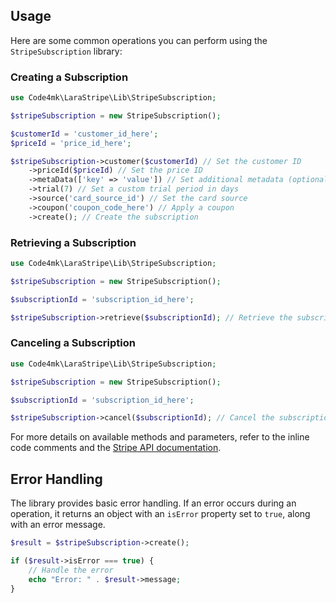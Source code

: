 ## Usage

Here are some common operations you can perform using the `StripeSubscription` library:

### Creating a Subscription

```php
use Code4mk\LaraStripe\Lib\StripeSubscription;

$stripeSubscription = new StripeSubscription();

$customerId = 'customer_id_here';
$priceId = 'price_id_here';

$stripeSubscription->customer($customerId) // Set the customer ID
    ->priceId($priceId) // Set the price ID
    ->metaData(['key' => 'value']) // Set additional metadata (optional)
    ->trial(7) // Set a custom trial period in days 
    ->source('card_source_id') // Set the card source
    ->coupon('coupon_code_here') // Apply a coupon
    ->create(); // Create the subscription
```

### Retrieving a Subscription

```php
use Code4mk\LaraStripe\Lib\StripeSubscription;

$stripeSubscription = new StripeSubscription();

$subscriptionId = 'subscription_id_here';

$stripeSubscription->retrieve($subscriptionId); // Retrieve the subscription by ID
```

### Canceling a Subscription

```php
use Code4mk\LaraStripe\Lib\StripeSubscription;

$stripeSubscription = new StripeSubscription();

$subscriptionId = 'subscription_id_here';

$stripeSubscription->cancel($subscriptionId); // Cancel the subscription by ID
```

For more details on available methods and parameters, refer to the inline code comments and the [Stripe API documentation](https://stripe.com/docs/api/subscriptions).

## Error Handling

The library provides basic error handling. If an error occurs during an operation, it returns an object with an `isError` property set to `true`, along with an error message.

```php
$result = $stripeSubscription->create();

if ($result->isError === true) {
    // Handle the error
    echo "Error: " . $result->message;
}
```